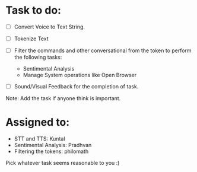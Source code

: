 Task to do:
===========

* [ ] Convert Voice to Text String.
* [ ] Tokenize Text
* [ ] Filter the commands and other conversational from the token to perform the following tasks: 
	- Sentimental Analysis
	- Manage System operations like Open Browser
* [ ] Sound/Visual Feedback for the completion of task.


Note: Add the task if anyone think is important.

Assigned to:
============
* STT and TTS: Kuntal
* Sentimental Analysis: Pradhvan
* Filtering the tokens: philomath

Pick whatever task seems reasonable to you :)
